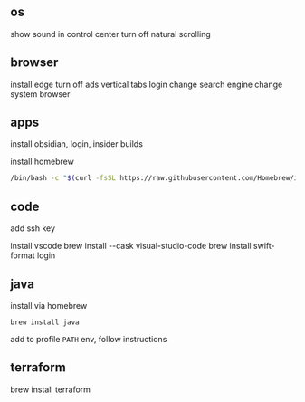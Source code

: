 ## os
show sound in control center
turn off natural scrolling
## browser
install edge
turn off ads
vertical tabs
login
change search engine
change system browser

## apps

install obsidian, login, insider builds

install homebrew
```sh
/bin/bash -c "$(curl -fsSL https://raw.githubusercontent.com/Homebrew/install/HEAD/install.sh)"
```

## code
add ssh key

install vscode
brew install --cask visual-studio-code
brew install swift-format
login

## java
install via homebrew
```
brew install java
```

add to profile `PATH` env, follow instructions

## terraform
brew install terraform